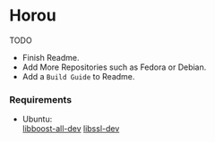 # Horou
TODO
- Finish Readme.
- Add More Repositories such as Fedora or Debian.
- Add a `Build Guide` to Readme.

### Requirements
- Ubuntu: \
[libboost-all-dev](https://packages.ubuntu.com/bionic/libboost-all-dev)
[libssl-dev](https://packages.ubuntu.com/bionic/libssl-dev)
